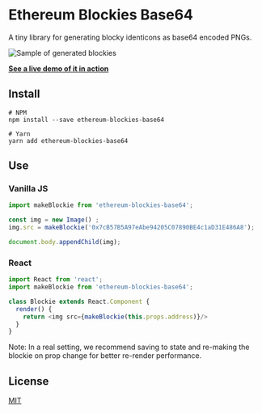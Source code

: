 # Ethereum Blockies Base64

A tiny library for generating blocky identicons as base64 encoded PNGs.

![Sample of generated blockies](sample.png "Blockies")

[**See a live demo of it in action**](https://mycryptohq.github.io/ethereum-blockies-base64/)

## Install

```
# NPM
npm install --save ethereum-blockies-base64

# Yarn
yarn add ethereum-blockies-base64
```

## Use

### Vanilla JS

```javascript
import makeBlockie from 'ethereum-blockies-base64';

const img = new Image() ;
img.src = makeBlockie('0x7cB57B5A97eAbe94205C07890BE4c1aD31E486A8');

document.body.appendChild(img);
```

### React

```javascript
import React from 'react';
import makeBlockie from 'ethereum-blockies-base64';

class Blockie extends React.Component {
  render() {
    return <img src={makeBlockie(this.props.address)}/>
  }
}
```

Note: In a real setting, we recommend saving to state and re-making the blockie on prop change for better re-render performance.


License
-------

[MIT](https://opensource.org/licenses/MIT)
